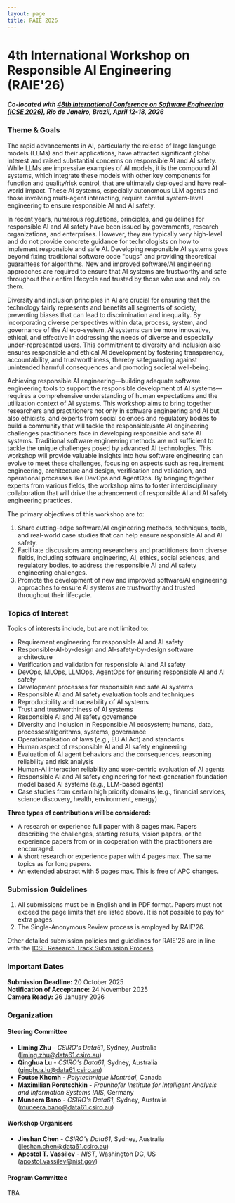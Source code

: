 ```yaml
---
layout: page
title: RAIE 2026
---
```


<!-- <p><img src="/img/pierrebourque.jpg" width="200" /><a href="https://profs.etsmtl.ca/pbourque">Pierre Bourque</a> - ing., Ph.D.</p> -->

# 4th International Workshop on Responsible AI Engineering (RAIE'26)

***Co-located with [48th International Conference on Software Engineering (ICSE 2026)](https://conf.researchr.org/home/icse-2026), Rio de Janeiro, Brazil, April 12-18, 2026***

### Theme & Goals

The rapid advancements in AI, particularly the release of large language models (LLMs) and their applications, have attracted significant global interest and raised substantial concerns on responsible AI and AI safety. While LLMs are impressive examples of AI models, it is the compound AI systems, which integrate these models with other key components for function and quality/risk control, that are ultimately deployed and have real-world impact. These AI systems, especially autonomous LLM agents and those involving multi-agent interacting, require careful system-level engineering to ensure responsible AI and AI safety. 

In recent years, numerous regulations, principles, and guidelines for responsible AI and AI safety have been issued by governments, research organizations, and enterprises. However, they are typically very high-level and do not provide concrete guidance for technologists on how to implement responsible and safe AI. Developing responsible AI systems goes beyond fixing traditional software code "bugs" and providing theoretical guarantees for algorithms. New and improved software/AI engineering approaches are required to ensure that AI systems are trustworthy and safe throughout their entire lifecycle and trusted by those who use and rely on them.

Diversity and inclusion principles in AI are crucial for ensuring that the technology fairly represents and benefits all segments of society, preventing biases that can lead to discrimination and inequality. By incorporating diverse perspectives within data, process, system, and governance of the AI eco-system, AI systems can be more innovative, ethical, and effective in addressing the needs of diverse and especially under-represented users. This commitment to diversity and inclusion also ensures responsible and ethical AI development by fostering transparency, accountability, and trustworthiness, thereby safeguarding against unintended harmful consequences and promoting societal well-being.

Achieving responsible AI engineering—building adequate software engineering tools to support the responsible development of AI systems—requires a comprehensive understanding of human expectations and the utilization context of AI systems. This workshop aims to bring together researchers and practitioners not only in software engineering and AI but also ethicists, and experts from social sciences and regulatory bodies to build a community that will tackle the responsible/safe AI engineering challenges practitioners face in developing responsible and safe AI systems. Traditional software engineering methods are not sufficient to tackle the unique challenges posed by advanced AI technologies. This workshop will provide valuable insights into how software engineering can evolve to meet these challenges, focusing on aspects such as requirement engineering, architecture and design, verification and validation, and operational processes like DevOps and AgentOps. By bringing together experts from various fields, the workshop aims to foster interdisciplinary collaboration that will drive the advancement of responsible AI and AI safety engineering practices.

The primary objectives of this workshop are to:

1. Share cutting-edge software/AI engineering methods, techniques, tools, and real-world case studies that can help ensure responsible AI and AI safety.
2. Facilitate discussions among researchers and practitioners from diverse fields, including software engineering, AI, ethics, social sciences, and regulatory bodies, to address the responsible AI and AI safety engineering challenges.
3. Promote the development of new and improved software/AI engineering approaches to ensure AI systems are trustworthy and trusted throughout their lifecycle.


### Topics of Interest

Topics of interests include, but are not limited to:

 - Requirement engineering for responsible AI and AI safety
 - Responsible-AI-by-design and AI-safety-by-design software architecture
 - Verification and validation for responsible AI and AI safety
 - DevOps, MLOps, LLMOps, AgentOps for ensuring responsible AI and AI safety
 - Development processes for responsible and safe AI systems
 - Responsible AI and AI safety evaluation tools and techniques
 - Reproducibility and traceability of AI systems
 - Trust and trustworthiness of AI systems
 - Responsible AI and AI safety governance
 - Diversity and Inclusion in Responsible AI ecosystem; humans, data, processes/algorithms, systems, governance
 - Operationalisation of laws (e.g., EU AI Act) and standards
 - Human aspect of responsible AI and AI safety engineering
 - Evaluation of AI agent behaviors and the consequences, reasoning reliability and risk analysis
 - Human-AI interaction reliability and user-centric evaluation of AI agents
 - Responsible AI and AI safety engineering for next-generation foundation model based AI systems (e.g., LLM-based agents) 
 - Case studies from certain high priority domains (e.g., financial services, science discovery, health, environment, energy)


**Three types of contributions will be considered:**

- A research or experience full paper with 8 pages max. Papers describing the challenges, starting results, vision papers, or the experience papers from or in cooperation with the practitioners are encouraged.
- A short research or experience paper with 4 pages max. The same topics as for long papers.
- An extended abstract with 5 pages max. This is free of APC changes.

### Submission Guidelines
1. All submissions must be in English and in PDF format. Papers must not exceed the page limits that are listed above. It is not possible to pay for extra pages.
2. The Single-Anonymous Review process is employed by RAIE'26.

Other detailed submission policies and guidelines for RAIE'26 are in line with the [ICSE Research Track Submission Process](https://conf.researchr.org/track/icse-2026/icse-2026-research-track#submission-process). 


### Important Dates

**Submission Deadline:** 20 October 2025
<br>
**Notification of Acceptance:**  24 November 2025
<br>
**Camera Ready:** 26 January 2026

### Organization

#### Steering Committee

- **Liming Zhu** - *CSIRO's Data61*, Sydney, Australia ([liming.zhu@data61.csiro.au](mailto:liming.zhu@data61.csiro.au))
- **Qinghua Lu** - *CSIRO's Data61*, Sydney, Australia ([qinghua.lu@data61.csiro.au](mailto:qinghua.lu@data61.csiro.au))
- **Foutse Khomh** - *Polytechnique Montréal*, Canada
- **Maximilian Poretschkin** - *Fraunhofer Institute for Intelligent Analysis and Information Systems IAIS*, Germany
- **Muneera Bano** - *CSIRO's Data61*, Sydney, Australia ([muneera.bano@data61.csiro.au](mailto:muneera.bano@data61.csiro.au))


#### Workshop Organisers
- **Jieshan Chen** - *CSIRO's Data61*, Sydney, Australia ([jieshan.chen@data61.csiro.au](mailto:jieshan.chen@data61.csiro.au))  
- **Apostol T. Vassilev** - *NIST*, Washington DC, US ([apostol.vassilev@nist.gov](mailto:apostol.vassilev@nist.gov))


#### Program Committee
TBA
